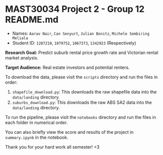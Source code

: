 # MAST30034 Project 2 - Group 12 README.md
- Names: `Aarav Nair`, `Can Senyurt`, `Julian Bonitz`, `Michele Sembiring Meliala`
- Student ID: `1287210`, `1079752`, `1067373`, `1342923` (Respectively)

**Research Goal:** Predict suburb rental price growth rate and Victorian rental market analysis.

**Target Audience:** Real estate investors and potential renters.

To download the data, please visit the `scripts` directory and run the files in order:
1. `shapefile_download.py`: This downloads the raw shapefile data into the `data/landing` directory.
2. `suburbs_download.py`: This downloads the raw ABS SA2 data into the `data/landing` directory.

To run the pipeline,  please visit the `notebooks` directory and run the files in each folder in numerical order.

You can also briefly view the score and results of the project in `summary.ipynb` in the notebook.

Thank you for your hard work all semester! <3